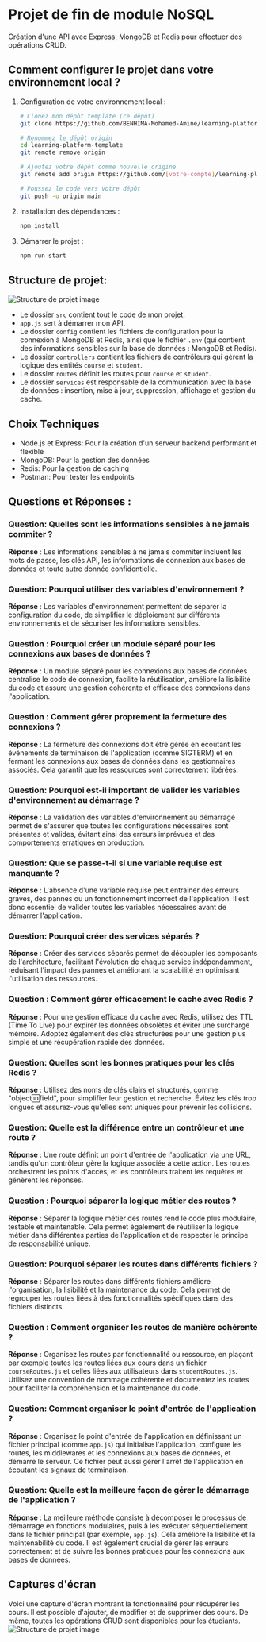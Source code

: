 # Projet de fin de module NoSQL

Création d'une API avec Express, MongoDB et Redis pour effectuer des opérations CRUD.

## Comment configurer le projet dans votre environnement local ?

1. Configuration de votre environnement local :

   ```bash
   # Clonez mon dépôt template (ce dépôt)
   git clone https://github.com/BENHIMA-Mohamed-Amine/learning-platform-template.git

   # Renommez le dépôt origin
   cd learning-platform-template
   git remote remove origin

   # Ajoutez votre dépôt comme nouvelle origine
   git remote add origin https://github.com/[votre-compte]/learning-platform-nosql

   # Poussez le code vers votre dépôt
   git push -u origin main
   ```

2. Installation des dépendances :

   ```bash
   npm install
   ```

3. Démarrer le projet :

   ```bash
   npm run start
   ```

## Structure de projet:

![Structure de projet image](imgs/structure_de_projet.png)

- Le dossier `src` contient tout le code de mon projet.
- `app.js` sert à démarrer mon API.
- Le dossier `config` contient les fichiers de configuration pour la connexion à MongoDB et Redis, ainsi que le fichier `.env` (qui contient des informations sensibles sur la base de données : MongoDB et Redis).
- Le dossier `controllers` contient les fichiers de contrôleurs qui gèrent la logique des entités `course` et `student`.
- Le dossier `routes` définit les routes pour `course` et `student`.
- Le dossier `services` est responsable de la communication avec la base de données : insertion, mise à jour, suppression, affichage et gestion du cache.

## Choix Techniques

- Node.js et Express: Pour la création d'un serveur backend performant et flexible
- MongoDB: Pour la gestion des données
- Redis: Pour la gestion de caching
- Postman: Pour tester les endpoints

## Questions et Réponses :

### Question: Quelles sont les informations sensibles à ne jamais commiter ?

**Réponse** : Les informations sensibles à ne jamais commiter incluent les mots de passe, les clés API, les informations de connexion aux bases de données et toute autre donnée confidentielle.

### Question: Pourquoi utiliser des variables d'environnement ?

**Réponse** : Les variables d'environnement permettent de séparer la configuration du code, de simplifier le déploiement sur différents environnements et de sécuriser les informations sensibles.

### Question : Pourquoi créer un module séparé pour les connexions aux bases de données ?

**Réponse** : Un module séparé pour les connexions aux bases de données centralise le code de connexion, facilite la réutilisation, améliore la lisibilité du code et assure une gestion cohérente et efficace des connexions dans l'application.

### Question : Comment gérer proprement la fermeture des connexions ?

**Réponse** : La fermeture des connexions doit être gérée en écoutant les événements de terminaison de l'application (comme SIGTERM) et en fermant les connexions aux bases de données dans les gestionnaires associés. Cela garantit que les ressources sont correctement libérées.

### Question: Pourquoi est-il important de valider les variables d'environnement au démarrage ?

**Réponse** : La validation des variables d'environnement au démarrage permet de s'assurer que toutes les configurations nécessaires sont présentes et valides, évitant ainsi des erreurs imprévues et des comportements erratiques en production.

### Question: Que se passe-t-il si une variable requise est manquante ?

**Réponse** : L'absence d'une variable requise peut entraîner des erreurs graves, des pannes ou un fonctionnement incorrect de l'application. Il est donc essentiel de valider toutes les variables nécessaires avant de démarrer l'application.

### Question: Pourquoi créer des services séparés ?

**Réponse** : Créer des services séparés permet de découpler les composants de l'architecture, facilitant l'évolution de chaque service indépendamment, réduisant l'impact des pannes et améliorant la scalabilité en optimisant l'utilisation des ressources.

### Question : Comment gérer efficacement le cache avec Redis ?

**Réponse** : Pour une gestion efficace du cache avec Redis, utilisez des TTL (Time To Live) pour expirer les données obsolètes et éviter une surcharge mémoire. Adoptez également des clés structurées pour une gestion plus simple et une récupération rapide des données.

### Question: Quelles sont les bonnes pratiques pour les clés Redis ?

**Réponse** : Utilisez des noms de clés clairs et structurés, comme "object:id:field", pour simplifier leur gestion et recherche. Évitez les clés trop longues et assurez-vous qu'elles sont uniques pour prévenir les collisions.

### Question: Quelle est la différence entre un contrôleur et une route ?

**Réponse** : Une route définit un point d'entrée de l'application via une URL, tandis qu'un contrôleur gère la logique associée à cette action. Les routes orchestrent les points d'accès, et les contrôleurs traitent les requêtes et génèrent les réponses.

### Question : Pourquoi séparer la logique métier des routes ?

**Réponse** : Séparer la logique métier des routes rend le code plus modulaire, testable et maintenable. Cela permet également de réutiliser la logique métier dans différentes parties de l'application et de respecter le principe de responsabilité unique.

### Question: Pourquoi séparer les routes dans différents fichiers ?

**Réponse** : Séparer les routes dans différents fichiers améliore l'organisation, la lisibilité et la maintenance du code. Cela permet de regrouper les routes liées à des fonctionnalités spécifiques dans des fichiers distincts.

### Question : Comment organiser les routes de manière cohérente ?

**Réponse** : Organisez les routes par fonctionnalité ou ressource, en plaçant par exemple toutes les routes liées aux cours dans un fichier `courseRoutes.js` et celles liées aux utilisateurs dans `studentRoutes.js`. Utilisez une convention de nommage cohérente et documentez les routes pour faciliter la compréhension et la maintenance du code.

### Question: Comment organiser le point d'entrée de l'application ?

**Réponse** : Organisez le point d'entrée de l'application en définissant un fichier principal (comme `app.js`) qui initialise l'application, configure les routes, les middlewares et les connexions aux bases de données, et démarre le serveur. Ce fichier peut aussi gérer l'arrêt de l'application en écoutant les signaux de terminaison.

### Question: Quelle est la meilleure façon de gérer le démarrage de l'application ?

**Réponse** : La meilleure méthode consiste à décomposer le processus de démarrage en fonctions modulaires, puis à les exécuter séquentiellement dans le fichier principal (par exemple, `app.js`). Cela améliore la lisibilité et la maintenabilité du code. Il est également crucial de gérer les erreurs correctement et de suivre les bonnes pratiques pour les connexions aux bases de données.

## Captures d'écran

Voici une capture d'écran montrant la fonctionnalité pour récupérer les cours. Il est possible d'ajouter, de modifier et de supprimer des cours. De même, toutes les opérations CRUD sont disponibles pour les étudiants.  
![Structure de projet image](imgs/image.png)

